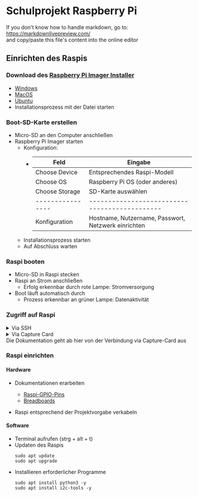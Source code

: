 # Schulprojekt Raspberry Pi
If you don't know how to handle markdown, go to:  
https://markdownlivepreview.com/  
and copy/paste this file's content into the online editor
## Einrichten des Raspis
### Download des [Raspberry Pi Imager Installer](https://www.raspberrypi.com/software/)
- [Windows](https://downloads.raspberrypi.org/imager/imager_latest.exe)
- [MacOS](https://downloads.raspberrypi.org/imager/imager_latest.dmg)
- [Ubuntu](https://downloads.raspberrypi.org/imager/imager_latest_amd64.deb)
- Installationsprozess mit der Datei starten

### Boot-SD-Karte erstellen
- Micro-SD an den Computer anschließen
- Raspberry Pi Imager starten
    - Konfiguration:
        - |Feld|Eingabe|
            |--------------|-------------|
            | Choose Device  | Entsprechendes Raspi-Modell       |
            | Choose OS      | Raspberry Pi OS (oder anderes)    |
            | Choose Storage | SD-Karte auswählen                |
            |----------------|---------------------------------------------|
            | Konfiguration  | Hostname, Nutzername, Passwort, Netzwerk einrichten  |
    - Installationsprozess starten
    - Auf Abschluss warten

### Raspi booten
- Micro-SD in Raspi stecken
- Raspi an Strom anschließen
    - Erfolg erkennbar durch rote Lampe: Stromversorgung
- Boot läuft automatisch durch 
    - Prozess erkennbar an grüner Lampe: Datenaktivität

### Zugriff auf Raspi
<details>
<summary>
Via SSH
</summary>

Voraussetzungen:
- Computer im gleichen Netzwerk
- Hostname, Benutzername und Passwort des Raspis bekannt

Prozess auf dem Computer:
- Powershell öffnen
```PowerShell
ssh <hostname>@<nutzername>
<Passwort>
```

Nun ist die Verbindung mit dem Raspi auf der Konsole hergestellt

</details>
<details>
<summary>
Via Capture Card
</summary>

Voraussetzungen:
- Hardware:
    - Capture-Card
    - MikroHDMI- auf HDMI-Kabel (statt HDMI gewünschter Capture-Card-Input möglich)
    - Maus/Tastatur für Raspi
- Software:
    - Kamera-App o.ä.

Prozess:
- Verkabeln:
    - Maus, Tastatur an Raspi anschließen
    - Capture-Card an Computer anschließen
    - MicroHDMI-Kabel an Raspi anschließen
    - Anderes Kabelende an Capture-Card anschließen
- Kamera-App starten, Capture-Card als Input auswählen
- Raspi ist nun bedienbar, Kamera-App fungiert als "Bildschirm" des Raspis
</details>
Die Dokumentation geht ab hier von der Verbindung via Capture-Card aus

### Raspi einrichten
#### Hardware
- Dokumentationen erarbeiten
    - [Raspi-GPIO-Pins](https://www.elektronik-kompendium.de/sites/raspberry-pi/1907101.htm)
    - [Breadboards](https://www.smarthome-tricks.de/esp8266/das-breadboard/)

- Raspi entsprechend der Projektvorgabe verkabeln

#### Software
- Terminal aufrufen (strg + alt + t)
- Updaten des Raspis
    ```shell
    sudo apt update
    sudo apt upgrade
    ```
- Installieren erforderlicher Programme
    ```shell
    sudo apt install python3 -y
    sudo apt install i2c-tools -y
    ```


    



